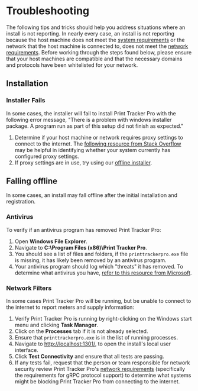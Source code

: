 # Troubleshooting
The following tips and tricks should help you address situations where an install is not reporting. In nearly every case, an install is not reporting because the host machine does not meet the [system requirements](./system-requirements.md#system-requirements) or the network that the host machine is connected to, does not meet the [network requirements](./system-requirements.md#network-requirements). Before working through the steps found below, please ensure that your host machines are compatible and that the necessary domains and protocols have been whitelisted for your network.

## Installation
### Installer Fails
In some cases, the installer will fail to install Print Tracker Pro with the following error message, "There is a problem with windows installer package.  A program run as part of this setup did not finish as expected."

1. Determine if your host machine or network requires proxy settings to connect to the internet. The [following resource from Stack Overflow](https://stackoverflow.com/questions/22368515/how-to-see-the-proxy-settings-on-windows/46183424) may be helpful in identifying whether your system currently has configured proxy settings.
2. If proxy settings are in use, try using our [offline installer](https://www.cdn.printtrackerpro.com/modules/installer/PrintTrackerProOfflineSetup.msi).

## Falling offline
In some cases, an install may fall offline after the initial installation and registration.

### Antivirus
To verify if an antivirus program has removed Print Tracker Pro:

1. Open **Windows File Explorer**.
2. Navigate to **C:\Program Files (x86)\Print Tracker Pro**.
3. You should see a list of files and folders, if the `printtrackerpro.exe` file is missing, it has likely been removed by an antivirus program.
4. Your antivirus program should log which "threats" it has removed. To determine what antivirus you have, [refer to this resource from Microsoft](https://www.microsoft.com/security/blog/2014/02/21/how-do-i-know-if-i-already-have-antivirus-software/).

### Network Filters
In some cases Print Tracker Pro will be running, but be unable to connect to the internet to report meters and supply information:

1. Verify Print Tracker Pro is running by right-clicking on the Windows start menu and clicking **Task Manager**.
2. Click on the **Processes** tab if it is not already selected.
3. Ensure that `printtrackerpro.exe` is in the list of running processes.
4. Navigate to [http://localhost:1301/](http://localhost:1301/), to open the install's local user interface.
5. Click **Test Connectivity** and ensure that all tests are passing.
6. If any tests fail, request that the person or team responsible for network security review Print Tracker Pro's [network requirements](./system-requirements.md#network-requirements) (specifically the requirements for gRPC protocol support) to determine what systems might be blocking Print Tracker Pro from connecting to the internet.
